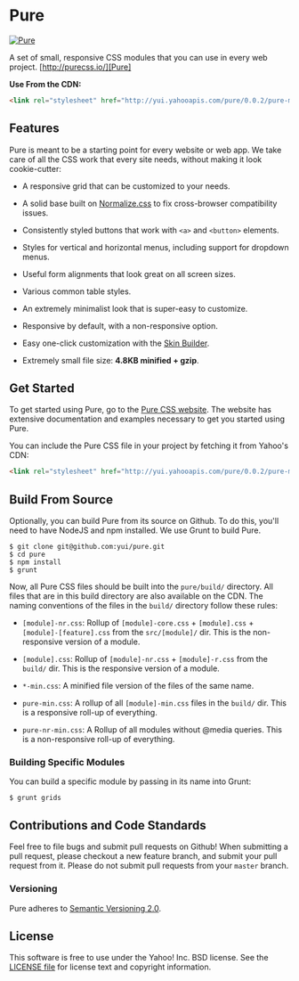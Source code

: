 Pure
====

[![Pure](http://f.cl.ly/items/2y0M0E2Q3a2H0z1N1Y19/pure-banner.png)][Pure]

A set of small, responsive CSS modules that you can use in every web project.
[http://purecss.io/][Pure]

**Use From the CDN:**

```html
<link rel="stylesheet" href="http://yui.yahooapis.com/pure/0.0.2/pure-min.css">
```


[Pure]: http://purecss.io/


Features
--------

Pure is meant to be a starting point for every website or web app. We take care
of all the CSS work that every site needs, without making it look cookie-cutter:

* A responsive grid that can be customized to your needs.

* A solid base built on [Normalize.css][] to fix cross-browser compatibility
  issues.

* Consistently styled buttons that work with `<a>` and `<button>` elements.

* Styles for vertical and horizontal menus, including support for dropdown
  menus.

* Useful form alignments that look great on all screen sizes.

* Various common table styles.

* An extremely minimalist look that is super-easy to customize.

* Responsive by default, with a non-responsive option.

* Easy one-click customization with the [Skin Builder][].

* Extremely small file size: **4.8KB minified + gzip**.


[Normalize.css]: http://necolas.github.io/normalize.css/
[Skin Builder]: http://yui.github.io/skinbuilder/?mode=pure


Get Started
-----------

To get started using Pure, go to the [Pure CSS website][Pure]. The website has
extensive documentation and examples necessary to get you started using Pure.

You can include the Pure CSS file in your project by fetching it from Yahoo's
CDN:

```html
<link rel="stylesheet" href="http://yui.yahooapis.com/pure/0.0.2/pure-min.css">
```


Build From Source
-----------------

Optionally, you can build Pure from its source on Github. To do this, you'll
need to have NodeJS and npm installed. We use Grunt to build Pure.

```shell
$ git clone git@github.com:yui/pure.git
$ cd pure
$ npm install
$ grunt
```

Now, all Pure CSS files should be built into the `pure/build/` directory. All
files that are in this build directory are also available on the CDN. The naming
conventions of the files in the `build/` directory follow these rules:

* `[module]-nr.css`: Rollup of `[module]-core.css` + `[module].css` +
  `[module]-[feature].css` from the `src/[module]/` dir. This is the
  non-responsive version of a module.

* `[module].css`: Rollup of `[module]-nr.css` + `[module]-r.css` from the
  `build/` dir. This is the responsive version of a module.

* `*-min.css`: A minified file version of the files of the same name.

* `pure-min.css`: A rollup of all `[module]-min.css` files in the `build/` dir.
  This is a responsive roll-up of everything.

* `pure-nr-min.css`: A Rollup of all modules without @media queries. This is a
  non-responsive roll-up of everything.

### Building Specific Modules

You can build a specific module by passing in its name into Grunt:

```shell
$ grunt grids
```


Contributions and Code Standards
--------------------------------

Feel free to file bugs and submit pull requests on Github! When submitting a
pull request, please checkout a new feature branch, and submit your pull request
from it. Please do not submit pull requests from your `master` branch.

### Versioning

Pure adheres to [Semantic Versioning 2.0](http://semver.org/).


License
-------

This software is free to use under the Yahoo! Inc. BSD license.
See the [LICENSE file][] for license text and copyright information.

[LICENSE file]: https://github.com/yui/pure/blob/master/LICENSE.md
